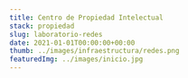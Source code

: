 ```yaml
---
title: Centro de Propiedad Intelectual
stack: propiedad
slug: laboratorio-redes
date: 2021-01-01T00:00:00+00:00
thumb: ../images/infraestructura/redes.png
featuredImg: ../images/inicio.jpg
---
```


